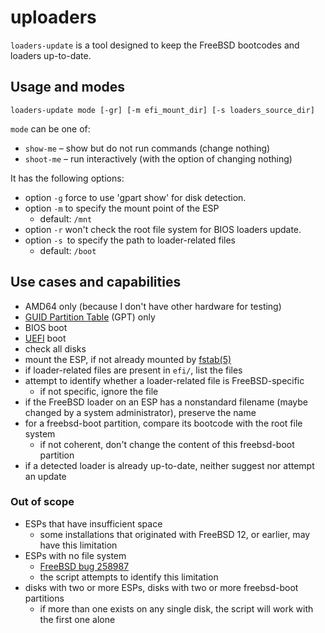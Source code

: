 # uploaders

`loaders-update` is a tool designed to keep the FreeBSD bootcodes and loaders up-to-date.

## Usage and modes

`loaders-update mode [-gr] [-m efi_mount_dir] [-s loaders_source_dir]`

`mode` can be one of:

* `show-me` – show but do not run commands (change nothing)
* `shoot-me` – run interactively (with the option of changing nothing)

It has the following options:

* option `-g` force to use 'gpart show' for disk detection.
* option `-m` to specify the mount point of the ESP
  * default: `/mnt`
* option `-r` won't check the root file system for BIOS loaders update.
* option `-s `to specify the path to loader-related files
  * default: `/boot`
   
## Use cases and capabilities

- AMD64 only (because I don't have other hardware for testing)
- [GUID Partition Table](https://en.wikipedia.org/wiki/GUID_Partition_Table) (GPT) only
- BIOS boot
- [UEFI](https://en.wikipedia.org/wiki/Unified_Extensible_Firmware_Interface) boot
- check all disks
- mount the ESP, if not already mounted by [fstab(5)](https://man.freebsd.org/cgi/man.cgi?query=fstab&sektion=5&manpath=freebsd-release)
- if loader-related files are present in `efi/`, list the files
- attempt to identify whether a loader-related file is FreeBSD-specific
  - if not specific, ignore the file
- if the FreeBSD loader on an ESP has a nonstandard filename (maybe changed by a system administrator), preserve the name
- for a freebsd-boot partition, compare its bootcode with the root file system
  - if not coherent, don't change the content of this freebsd-boot partition 
- if a detected loader is already up-to-date, neither suggest nor attempt an update
  
### Out of scope

- ESPs that have insufficient space
  - some installations that originated with FreeBSD 12, or earlier, may have this limitation
- ESPs with no file system
  - [FreeBSD bug 258987](https://bugs.freebsd.org/bugzilla/show_bug.cgi?id=258987)
  - the script attempts to identify this limitation
- disks with two or more ESPs, disks with two or more freebsd-boot partitions
  - if more than one exists on any single disk, the script will work with the first one alone

